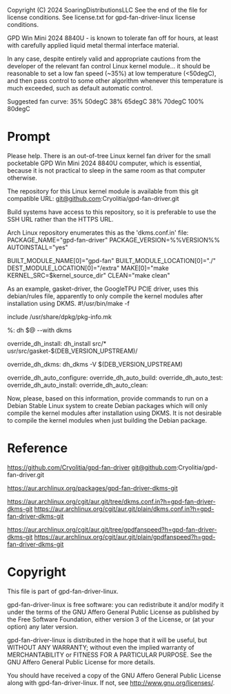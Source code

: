 
Copyright (C) 2024 SoaringDistributionsLLC
See the end of the file for license conditions.
See license.txt for gpd-fan-driver-linux license conditions.



GPD Win Mini 2024 8840U - is known to tolerate fan off for hours, at least with carefully applied liquid metal thermal interface material.

In any case, despite entirely valid and appropriate cautions from the developer of the relevant fan control Linux kernel module... it should be reasonable to set a low fan speed (~35%) at low temperature (<50degC), and then pass control to some other algorithm whenever this temperature is much exceeded, such as default automatic control.

Suggested fan curve:
35% 50degC
38% 65degC
38% 70degC
100% 80degC




# Prompt

Please help. There is an out-of-tree Linux kernel fan driver for the small pocketable GPD Win Mini 2024 8840U computer, which is essential, because it is not practical to sleep in the same room as that computer otherwise.

The repository for this Linux kernel module is available from this git compatible URL:
git@github.com:Cryolitia/gpd-fan-driver.git

Build systems have access to this repository, so it is preferable to use the SSH URL rather than the HTTPS URL.

Arch Linux repository enumerates this as the 'dkms.conf.in' file:
PACKAGE_NAME="gpd-fan-driver"
PACKAGE_VERSION=%%VERSION%%
AUTOINSTALL="yes"

BUILT_MODULE_NAME[0]="gpd-fan"
BUILT_MODULE_LOCATION[0]="./"
DEST_MODULE_LOCATION[0]="/extra"
MAKE[0]="make KERNEL_SRC=$kernel_source_dir"
CLEAN="make clean"


As an example, gasket-driver, the GoogleTPU PCIE driver, uses this debian/rules file, apparently to only compile the kernel modules after installation using DKMS.
#!/usr/bin/make -f

include /usr/share/dpkg/pkg-info.mk

%:
	dh $@ --with dkms

override_dh_install:
	dh_install src/* usr/src/gasket-$(DEB_VERSION_UPSTREAM)/

override_dh_dkms:
	dh_dkms -V $(DEB_VERSION_UPSTREAM)

override_dh_auto_configure:
override_dh_auto_build:
override_dh_auto_test:
override_dh_auto_install:
override_dh_auto_clean:


Now, please, based on this information, provide commands to run on a Debian Stable Linux system to create Debian packages which will only compile the kernel modules after installation using DKMS. It is not desirable to compile the kernel modules when just building the Debian package.



# Reference

https://github.com/Cryolitia/gpd-fan-driver
git@github.com:Cryolitia/gpd-fan-driver.git

https://aur.archlinux.org/packages/gpd-fan-driver-dkms-git

https://aur.archlinux.org/cgit/aur.git/tree/dkms.conf.in?h=gpd-fan-driver-dkms-git
https://aur.archlinux.org/cgit/aur.git/plain/dkms.conf.in?h=gpd-fan-driver-dkms-git

https://aur.archlinux.org/cgit/aur.git/tree/gpdfanspeed?h=gpd-fan-driver-dkms-git
https://aur.archlinux.org/cgit/aur.git/plain/gpdfanspeed?h=gpd-fan-driver-dkms-git



# Copyright

This file is part of gpd-fan-driver-linux.

gpd-fan-driver-linux is free software: you can redistribute it and/or modify
it under the terms of the GNU Affero General Public License as published by
the Free Software Foundation, either version 3 of the License, or
(at your option) any later version.

gpd-fan-driver-linux is distributed in the hope that it will be useful,
but WITHOUT ANY WARRANTY; without even the implied warranty of
MERCHANTABILITY or FITNESS FOR A PARTICULAR PURPOSE.  See the
GNU Affero General Public License for more details.

You should have received a copy of the GNU Affero General Public License
along with gpd-fan-driver-linux.  If not, see <http://www.gnu.org/licenses/>.
